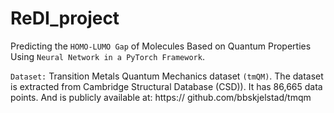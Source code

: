 # ReDI_project
 Predicting the `HOMO-LUMO Gap` of Molecules Based on Quantum Properties Using `Neural Network in a PyTorch Framework`.

`Dataset:` Transition Metals Quantum Mechanics dataset `(tmQM)`. The dataset is extracted from Cambridge Structural Database (CSD)). It has 86,665 data points. And is publicly available at: https:// github.com/bbskjelstad/tmqm
